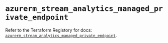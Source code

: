 # `azurerm_stream_analytics_managed_private_endpoint`

Refer to the Terraform Registory for docs: [`azurerm_stream_analytics_managed_private_endpoint`](https://www.terraform.io/docs/providers/azurerm/r/stream_analytics_managed_private_endpoint).
